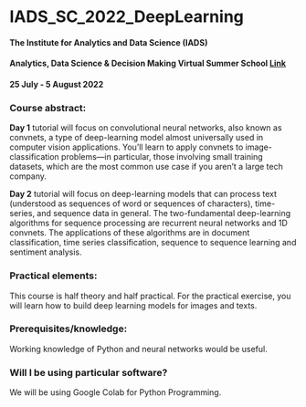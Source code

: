 # IADS_SC_2022_DeepLearning
#### The Institute for Analytics and Data Science (IADS) 
#### Analytics, Data Science & Decision Making Virtual Summer School [Link](https://www.iadssummerschool.com/)
#### 25 July - 5 August 2022

### Course abstract:

**Day 1** tutorial will focus on convolutional neural networks, also known as convnets, a
type of deep-learning model almost universally used in computer vision applications. You’ll learn to apply convnets to image-classification problems—in particular, those involving small training datasets, which are the most common use case if you aren’t a large tech company.  

**Day 2** tutorial will focus on deep-learning models that can process text (understood as sequences of word or sequences of characters), time-series, and sequence data in general. The two-fundamental deep-learning algorithms for sequence processing are recurrent neural networks and 1D convnets. The applications of these algorithms are in document classification, time series classification, sequence to sequence learning and sentiment analysis. 


### Practical elements: 
This course is half theory and half practical. For the practical exercise, you will learn how to build deep learning models for images and texts.  

### Prerequisites/knowledge: 
Working knowledge of Python and neural networks would be useful.

### Will I be using particular software? 
We will be using Google Colab for Python Programming.

